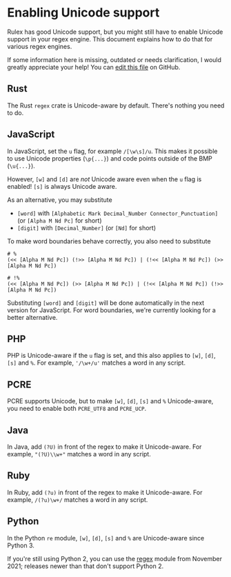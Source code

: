 # Enabling Unicode support

Rulex has good Unicode support, but you might still have to enable Unicode support in your regex
engine. This document explains how to do that for various regex engines.

If some information here is missing, outdated or needs clarification, I would greatly appreciate
your help! You can
[edit this file](https://github.com/Aloso/rulex/tree/main/book/src/enabling-unicode-support.md) on
GitHub.

## Rust

The Rust `regex` crate is Unicode-aware by default. There's nothing you need to do.

## JavaScript

In JavaScript, set the `u` flag, for example `/[\w\s]/u`. This makes it possible to use Unicode
properties (`\p{...}`) and code points outside of the BMP (`\u{...}`).

However, `[w]` and `[d]` are _not_ Unicode aware even when the `u` flag is enabled! `[s]` is always
Unicode aware.

As an alternative, you may substitute

- `[word]` with `[Alphabetic Mark Decimal_Number Connector_Punctuation]` (or `[Alpha M Nd Pc]`
  for short)
- `[digit]` with `[Decimal_Number]` (or `[Nd]` for short)

To make word boundaries behave correctly, you also need to substitute

```rulex
# %
(<< [Alpha M Nd Pc]) (!>> [Alpha M Nd Pc]) | (!<< [Alpha M Nd Pc]) (>> [Alpha M Nd Pc])

# !%
(<< [Alpha M Nd Pc]) (>> [Alpha M Nd Pc]) | (!<< [Alpha M Nd Pc]) (!>> [Alpha M Nd Pc])
```

Substituting `[word]` and `[digit]` will be done automatically in the next version for JavaScript.
For word boundaries, we're currently looking for a better alternative.

## PHP

PHP is Unicode-aware if the `u` flag is set, and this also applies to `[w]`, `[d]`, `[s]` and `%`.
For example, `'/\w+/u'` matches a word in any script.

## PCRE

PCRE supports Unicode, but to make `[w]`, `[d]`, `[s]` and `%` Unicode-aware, you need to enable
both `PCRE_UTF8` and `PCRE_UCP`.

## Java

In Java, add `(?U)` in front of the regex to make it Unicode-aware. For example, `"(?U)\\w+"`
matches a word in any script.

## Ruby

In Ruby, add `(?u)` in front of the regex to make it Unicode-aware. For example, `/(?u)\w+/` matches
a word in any script.

## Python

In the Python `re` module, `[w]`, `[d]`, `[s]` and `%` are Unicode-aware since Python 3.

If you're still using Python 2, you can use the [regex](https://pypi.org/project/regex/2021.11.10/)
module from November 2021; releases newer than that don't support Python 2.
